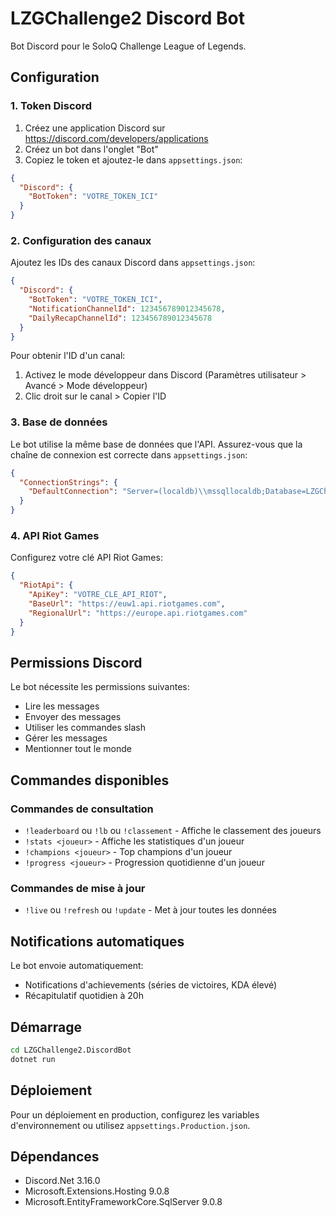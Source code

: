 # LZGChallenge2 Discord Bot

Bot Discord pour le SoloQ Challenge League of Legends.

## Configuration

### 1. Token Discord

1. Créez une application Discord sur https://discord.com/developers/applications
2. Créez un bot dans l'onglet "Bot"
3. Copiez le token et ajoutez-le dans `appsettings.json`:

```json
{
  "Discord": {
    "BotToken": "VOTRE_TOKEN_ICI"
  }
}
```

### 2. Configuration des canaux

Ajoutez les IDs des canaux Discord dans `appsettings.json`:

```json
{
  "Discord": {
    "BotToken": "VOTRE_TOKEN_ICI",
    "NotificationChannelId": 123456789012345678,
    "DailyRecapChannelId": 123456789012345678
  }
}
```

Pour obtenir l'ID d'un canal:
1. Activez le mode développeur dans Discord (Paramètres utilisateur > Avancé > Mode développeur)
2. Clic droit sur le canal > Copier l'ID

### 3. Base de données

Le bot utilise la même base de données que l'API. Assurez-vous que la chaîne de connexion est correcte dans `appsettings.json`:

```json
{
  "ConnectionStrings": {
    "DefaultConnection": "Server=(localdb)\\mssqllocaldb;Database=LZGChallenge2;Trusted_Connection=true;MultipleActiveResultSets=true"
  }
}
```

### 4. API Riot Games

Configurez votre clé API Riot Games:

```json
{
  "RiotApi": {
    "ApiKey": "VOTRE_CLE_API_RIOT",
    "BaseUrl": "https://euw1.api.riotgames.com",
    "RegionalUrl": "https://europe.api.riotgames.com"
  }
}
```

## Permissions Discord

Le bot nécessite les permissions suivantes:
- Lire les messages
- Envoyer des messages
- Utiliser les commandes slash
- Gérer les messages
- Mentionner tout le monde

## Commandes disponibles

### Commandes de consultation

- `!leaderboard` ou `!lb` ou `!classement` - Affiche le classement des joueurs
- `!stats <joueur>` - Affiche les statistiques d'un joueur
- `!champions <joueur>` - Top champions d'un joueur
- `!progress <joueur>` - Progression quotidienne d'un joueur

### Commandes de mise à jour

- `!live` ou `!refresh` ou `!update` - Met à jour toutes les données

## Notifications automatiques

Le bot envoie automatiquement:
- Notifications d'achievements (séries de victoires, KDA élevé)
- Récapitulatif quotidien à 20h

## Démarrage

```bash
cd LZGChallenge2.DiscordBot
dotnet run
```

## Déploiement

Pour un déploiement en production, configurez les variables d'environnement ou utilisez `appsettings.Production.json`.

## Dépendances

- Discord.Net 3.16.0
- Microsoft.Extensions.Hosting 9.0.8
- Microsoft.EntityFrameworkCore.SqlServer 9.0.8